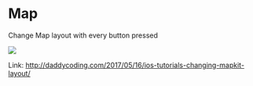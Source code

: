 # Map
Change Map layout with every button pressed

![](https://github.com/zhiyao92/Map/blob/master/May-16-2017%2009-28-36.gif)


Link: http://daddycoding.com/2017/05/16/ios-tutorials-changing-mapkit-layout/
